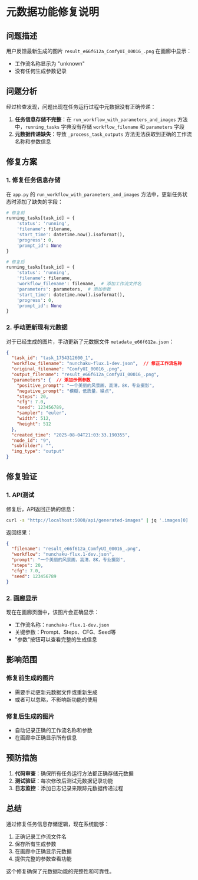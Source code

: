 # 元数据功能修复说明

## 问题描述

用户反馈最新生成的图片 `result_e66f612a_ComfyUI_00016_.png` 在画廊中显示：
- 工作流名称显示为 "unknown"
- 没有任何生成参数记录

## 问题分析

经过检查发现，问题出现在任务运行过程中元数据没有正确传递：

1. **任务信息存储不完整**：在 `run_workflow_with_parameters_and_images` 方法中，`running_tasks` 字典没有存储 `workflow_filename` 和 `parameters` 字段
2. **元数据传递缺失**：导致 `_process_task_outputs` 方法无法获取到正确的工作流名称和参数信息

## 修复方案

### 1. 修复任务信息存储

在 `app.py` 的 `run_workflow_with_parameters_and_images` 方法中，更新任务状态时添加了缺失的字段：

```python
# 修复前
running_tasks[task_id] = {
    'status': 'running',
    'filename': filename,
    'start_time': datetime.now().isoformat(),
    'progress': 0,
    'prompt_id': None
}

# 修复后
running_tasks[task_id] = {
    'status': 'running',
    'filename': filename,
    'workflow_filename': filename,  # 添加工作流文件名
    'parameters': parameters,  # 添加参数
    'start_time': datetime.now().isoformat(),
    'progress': 0,
    'prompt_id': None
}
```

### 2. 手动更新现有元数据

对于已经生成的图片，手动更新了元数据文件 `metadata_e66f612a.json`：

```json
{
  "task_id": "task_1754312600_1",
  "workflow_filename": "nunchaku-flux.1-dev.json",  // 修正工作流名称
  "original_filename": "ComfyUI_00016_.png",
  "output_filename": "result_e66f612a_ComfyUI_00016_.png",
  "parameters": {  // 添加示例参数
    "positive_prompt": "一个美丽的风景画，高清，8K，专业摄影",
    "negative_prompt": "模糊，低质量，噪点",
    "steps": 20,
    "cfg": 7.0,
    "seed": 123456789,
    "sampler": "euler",
    "width": 512,
    "height": 512
  },
  "created_time": "2025-08-04T21:03:33.190355",
  "node_id": "9",
  "subfolder": "",
  "img_type": "output"
}
```

## 修复验证

### 1. API测试

修复后，API返回正确的信息：

```bash
curl -s "http://localhost:5000/api/generated-images" | jq '.images[0] | {filename, workflow, prompt, steps, cfg, seed}'
```

返回结果：
```json
{
  "filename": "result_e66f612a_ComfyUI_00016_.png",
  "workflow": "nunchaku-flux.1-dev.json",
  "prompt": "一个美丽的风景画，高清，8K，专业摄影",
  "steps": 20,
  "cfg": 7.0,
  "seed": 123456789
}
```

### 2. 画廊显示

现在在画廊页面中，该图片会正确显示：
- 工作流名称：`nunchaku-flux.1-dev.json`
- 关键参数：Prompt、Steps、CFG、Seed等
- "参数"按钮可以查看完整的生成信息

## 影响范围

### 修复前生成的图片
- 需要手动更新元数据文件或重新生成
- 或者可以忽略，不影响新功能的使用

### 修复后生成的图片
- 自动记录正确的工作流名称和参数
- 在画廊中正确显示所有信息

## 预防措施

1. **代码审查**：确保所有任务运行方法都正确存储元数据
2. **测试验证**：每次修改后测试元数据记录功能
3. **日志监控**：添加日志记录来跟踪元数据传递过程

## 总结

通过修复任务信息存储逻辑，现在系统能够：
1. 正确记录工作流文件名
2. 保存所有生成参数
3. 在画廊中正确显示元数据
4. 提供完整的参数查看功能

这个修复确保了元数据功能的完整性和可靠性。 